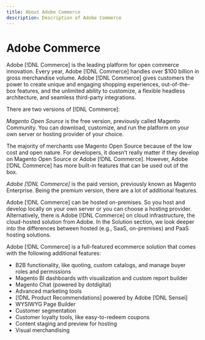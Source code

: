 ```yaml
---
title: About Adobe Commerce
description: Description of Adobe Commerce
---
```


# Adobe Commerce

Adobe [!DNL Commerce] is the leading platform for open commerce innovation. Every year, Adobe [!DNL Commerce] handles over $100 billion in gross merchandise volume. Adobe [!DNL Commerce] gives customers the power to create unique and engaging shopping experiences, out-of-the-box features, and the unlimited ability to customize, a flexible headless architecture, and seamless third-party integrations.

There are two versions of [!DNL Commerce]:

_Magento Open Source_ is the free version, previously called Magento Community. You can download, customize, and run the platform on your own server or hosting provider of your choice.

The majority of merchants use Magento Open Source because of the low cost and open nature. For developers, it doesn’t really matter if they develop on Magento Open Source or Adobe [!DNL Commerce]. However, Adobe [!DNL Commerce] has more built-in features that can be used out of the box.

_Adobe [!DNL Commerce]_ is the paid version, previously known as Magento Enterprise. Being the premium version, there are a lot of additional features.

Adobe [!DNL Commerce] can be hosted on-premises. So you host and develop locally on your own server or you can choose a hosting provider. Alternatively, there is Adobe [!DNL Commerce] on cloud infrastructure, the cloud-hosted solution from Adobe. In the Solution section, we look deeper into the differences between hosted (e.g., SaaS, on-premises) and PaaS hosting solutions.

Adobe [!DNL Commerce] is a full-featured ecommerce solution that comes with the following additional features:

- B2B functionality, like quoting, custom catalogs, and manage buyer roles and permissions
- Magento BI dashboards with visualization and custom report builder
- Magento Chat (powered by dotdigital)
- Advanced marketing tools
- [!DNL Product Recommendations] powered by Adobe [!DNL Sensei]
- WYSIWYG Page Builder
- Customer segmentation
- Customer loyalty tools, like easy-to-redeem coupons
- Content staging and preview for hosting
- Visual merchandising
